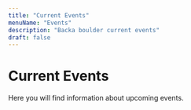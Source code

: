 ```yaml
---
title: "Current Events"
menuName: "Events"
description: "Backa boulder current events"
draft: false
---
```


# Current Events

Here you will find information about upcoming events.